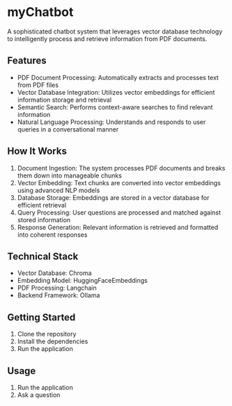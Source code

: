 # myChatbot

A sophisticated chatbot system that leverages vector database technology to intelligently process and retrieve information from PDF documents.

## Features

- PDF Document Processing: Automatically extracts and processes text from PDF files
- Vector Database Integration: Utilizes vector embeddings for efficient information storage and retrieval
- Semantic Search: Performs context-aware searches to find relevant information
- Natural Language Processing: Understands and responds to user queries in a conversational manner

## How It Works

1. Document Ingestion: The system processes PDF documents and breaks them down into manageable chunks
2. Vector Embedding: Text chunks are converted into vector embeddings using advanced NLP models
3. Database Storage: Embeddings are stored in a vector database for efficient retrieval
4. Query Processing: User questions are processed and matched against stored information
5. Response Generation: Relevant information is retrieved and formatted into coherent responses

## Technical Stack

- Vector Database: Chroma   
- Embedding Model: HuggingFaceEmbeddings
- PDF Processing: Langchain
- Backend Framework: Ollama

## Getting Started

1. Clone the repository
2. Install the dependencies
3. Run the application

## Usage

1. Run the application
2. Ask a question
